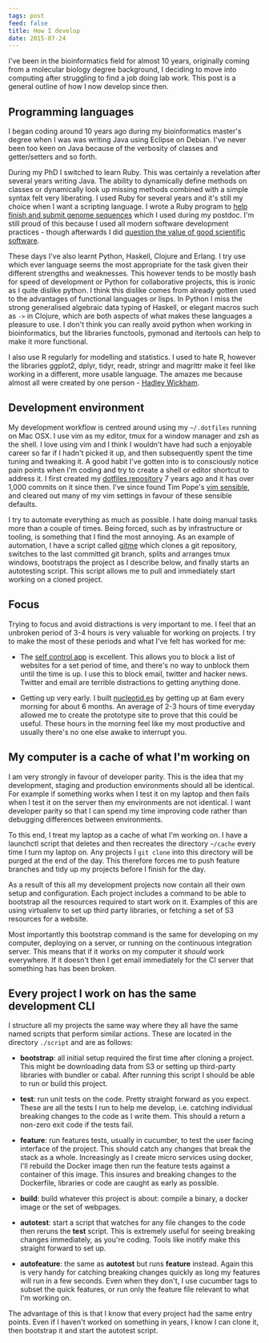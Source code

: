 ```yaml
---
tags: post
feed: false
title: How I develop
date: 2015-07-24
---
```


I've been in the bioinformatics field for almost 10 years, originally coming
from a molecular biology degree background, I deciding to move into computing
after struggling to find a job doing lab work. This post is a general outline
of how I now develop since then.

## Programming languages

I began coding around 10 years ago during my bioinformatics master's degree
when I was was writing Java using Eclipse on Debian. I've never been too keen
on Java because of the verbosity of classes and getter/setters and so forth.

During my PhD I switched to learn Ruby. This was certainly a revelation after
several years writing Java. The ability to dynamically define methods on
classes or dynamically look up missing methods combined with a simple syntax
felt very liberating. I used Ruby for several years and it's still my choice
when I want a scripting language. I wrote a Ruby program to [help finish and
submit genome sequences][nextgs] which I used during my postdoc. I'm still
proud of this because I used all modern software development practices - though
afterwards I did [question the value of good scientific software][question].

[question]: /post/whats-the-point-of-writing-good-scientific-software/
[nextgs]: http://next.gs

These days I've also learnt Python, Haskell, Clojure and Erlang. I try use
which ever language seems the most appropriate for the task given their
different strengths and weaknesses. This however tends to be mostly bash for
speed of development or Python for collaborative projects, this is ironic as I
quite dislike python. I think this dislike comes from already gotten used to
the advantages of functional languages or lisps. In Python I miss the strong
generalised algebraic data typing of Haskell, or elegant macros such as `->` in
Clojure, which are both aspects of what makes these languages a pleasure to
use. I don't think you can really avoid python when working in bioinformatics,
but the libraries functools, pymonad and itertools can help to make it more
functional.

I also use R regularly for modelling and statistics. I used to hate R, however
the libraries ggplot2, dplyr, tidyr, readr, stringr and magrittr make it feel
like working in a different, more usable language. The amazes me because
almost all were created by one person - [Hadley Wickham][].

[hadley wickham]: http://had.co.nz/

## Development environment

My development workflow is centred around using my `~/.dotfiles` running on Mac
OSX. I use vim as my editor, tmux for a window manager and zsh as the shell. I
love using vim and I think I wouldn't have had such a enjoyable career so far
if I hadn't picked it up, and then subsequently spent the time tuning and
tweaking it. A good habit I've gotten into is to consciously notice pain points
when I'm coding and try to create a shell or editor shortcut to address it. I
first created my [dotfiles repository][dot] 7 years ago and it has over 1,000
commits on it since then. I've since found Tim Pope's [vim sensible][vim], and
cleared out many of my vim settings in favour of these sensible defaults.

[vim]: https://github.com/tpope/vim-sensible
[dot]: https://github.com/michaelbarton/dotfiles

I try to automate everything as much as possible. I hate doing manual tasks
more than a couple of times. Being forced, such as by infrastructure or
tooling, is something that I find the most annoying. As an example of
automation, I have a script called [gitme][] which clones a git repository,
switches to the last committed git branch, splits and arranges tmux windows,
bootstraps the project as I describe below, and finally starts an autotesting
script. This script allows me to pull and immediately start working on a cloned
project.

[gitme]: https://github.com/michaelbarton/dotfiles/blob/master/bin/gitme

## Focus

Trying to focus and avoid distractions is very important to me. I feel that an
unbroken period of 3-4 hours is very valuable for working on projects. I try to
make the most of these periods and what I've felt has worked for me:

- The [self control app][app] is excellent. This allows you to block a list
  of websites for a set period of time, and there's no way to unblock them
  until the time is up. I use this to block email, twitter and hacker news.
  Twitter and email are terrible distractions to getting anything done.

- Getting up very early. I built [nucleotid.es][] by getting up at 6am every
  morning for about 6 months. An average of 2-3 hours of time everyday
  allowed me to create the prototype site to prove that this could be useful.
  These hours in the morning feel like my most productive and usually there's
  no one else awake to interrupt you.

[nucleotid.es]: http://nucleotid.es/
[app]: https://selfcontrolapp.com/

## My computer is a cache of what I'm working on

I am very strongly in favour of developer parity. This is the idea that my
development, staging and production environments should all be identical. For
example if something works when I test it on my laptop and then fails when I
test it on the server then my environments are not identical. I want developer
parity so that I can spend my time improving code rather than debugging
differences between environments.

To this end, I treat my laptop as a cache of what I'm working on. I have a
launchctl script that deletes and then recreates the directory `~/cache` every
time I turn my laptop on. Any projects I `git clone` into this directory will
be purged at the end of the day. This therefore forces me to push feature
branches and tidy up my projects before I finish for the day.

As a result of this all my development projects now contain all their own setup
and configuration. Each project includes a command to be able to bootstrap all
the resources required to start work on it. Examples of this are using
virtualenv to set up third party libraries, or fetching a set of S3 resources
for a website.

Most importantly this bootstrap command is the same for developing on my
computer, deploying on a server, or running on the continuous integration
server. This means that if it works on my computer it _should_ work everywhere.
If it doesn't then I get email immediately for the CI server that something has
has been broken.

## Every project I work on has the same development CLI

I structure all my projects the same way where they all have the same named
scripts that perform similar actions. These are located in the directory
`./script` and are as follows:

- **bootstrap**: all initial setup required the first time after cloning a
  project. This might be downloading data from S3 or setting up third-party
  libraries with bundler or cabal. After running this script I should be able
  to run or build this project.

- **test**: run unit tests on the code. Pretty straight forward as you
  expect. These are all the tests I run to help me develop, i.e. catching
  individual breaking changes to the code as I write them. This should a
  return a non-zero exit code if the tests fail.

- **feature**: run features tests, usually in cucumber, to test the user
  facing interface of the project. This should catch any changes that break
  the stack as a whole. Increasingly as I create micro services using docker,
  I'll rebuild the Docker image then run the feature tests against a
  container of this image. This insures and breaking changes to the
  Dockerfile, libraries or code are caught as early as possible.

- **build**: build whatever this project is about: compile a binary, a docker
  image or the set of webpages.

- **autotest**: start a script that watches for any file changes to the code
  then reruns the **test** script. This is extremely useful for seeing
  breaking changes immediately, as you're coding. Tools like inotify make
  this straight forward to set up.

- **autofeature**: the same as **autotest** but runs **feature** instead.
  Again this is very handy for catching breaking changes quickly as long my
  features will run in a few seconds. Even when they don't, I use cucumber
  tags to subset the quick features, or run only the feature file relevant to
  what I'm working on.

The advantage of this is that I know that every project had the same entry
points. Even if I haven't worked on something in years, I know I can clone it,
then bootstrap it and start the autotest script.

